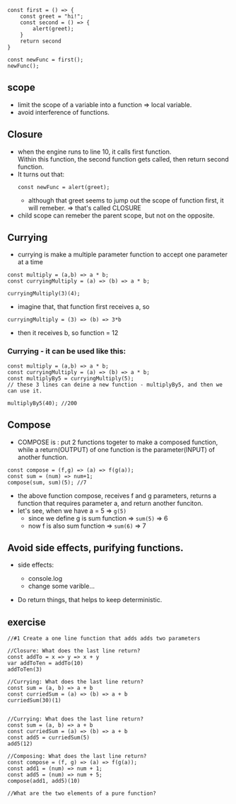 ```
const first = () => {
	const greet = "hi!";
	const second = () => {
		alert(greet);
	}
	return second
}

const newFunc = first();
newFunc();
```

## scope
- limit the scope of a variable into a function => local variable.
- avoid interference of functions.

## Closure
- when the engine runs to line 10, it calls first function.  
Within this function, the second function gets called, then return second function.   
- It turns out that:
	```
	const newFunc = alert(greet);
	```
  - although that greet seems to jump out the scope of function first, it will remeber. => that's called CLOSURE
- child scope can remeber the parent scope, but not on the opposite.

## Currying
- currying is make a multiple parameter function to accept one parameter at a time

```
const multiply = (a,b) => a * b;
const curryingMultiply = (a) => (b) => a * b;

curryingMultiply(3)(4);
```
- imagine that, that function first receives a, so
```
curryingMultiply = (3) => (b) => 3*b
```
- then it receives b, so function = 12

### Currying - it can be used like this:
```
const multiply = (a,b) => a * b;
const curryingMultiply = (a) => (b) => a * b;
const multiplyBy5 = curryingMultiply(5);
// these 3 lines can deine a new function - multiplyBy5, and then we can use it.

multiplyBy5(40); //200
```

## Compose
- COMPOSE is : put 2 functions togeter to make a composed function,     
while a return(OUTPUT) of one function is the parameter(INPUT) of another function.
```
const compose = (f,g) => (a) => f(g(a));
const sum = (num) => num+1;
compose(sum, sum)(5); //7
```
- the above function compose, receives f and g parameters, returns a function that requires parameter a, and return another funciton.
- let's see, when we have a = 5 => ```g(5)``` 
  - since we define g is sum function => ```sum(5)``` => 6
  - now f is also sum function => ```sum(6)``` => 7

## Avoid side effects, purifying functions.
- side effects:
  - console.log
  - change some varible...

- Do return things, that helps to keep deterministic.

## exercise
```
//#1 Create a one line function that adds adds two parameters

//Closure: What does the last line return?
const addTo = x => y => x + y
var addToTen = addTo(10)
addToTen(3)

//Currying: What does the last line return?
const sum = (a, b) => a + b
const curriedSum = (a) => (b) => a + b
curriedSum(30)(1)


//Currying: What does the last line return?
const sum = (a, b) => a + b
const curriedSum = (a) => (b) => a + b
const add5 = curriedSum(5)
add5(12)

//Composing: What does the last line return?
const compose = (f, g) => (a) => f(g(a));
const add1 = (num) => num + 1;
const add5 = (num) => num + 5;
compose(add1, add5)(10)

//What are the two elements of a pure function?
```
